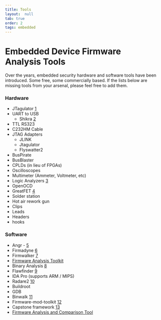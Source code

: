```yaml
---
title: Tools
layout:  null
tab: true
order: 2
tags: embedded
---
```


# Embedded Device Firmware Analysis Tools

Over the years, embedded security hardware and software tools have been
introduced. Some free, some commercially based. If the lists below are
missing tools from your arsenal, please feel free to add them.

### Hardware

  - JTagulator [1](http://www.grandideastudio.com/jtagulator/)
  - UART to USB
      - Shikra [2](http://int3.cc/products/the-shikra)
  - TTL RS323
  - C232HM Cable
  - JTAG Adapters
      - JLINK
      - Jtagulator
      - Flyswatter2
  - BusPirate
  - BusBlaster
  - CPLDs (in lieu of FPGAs)
  - Oscilloscopes
  - Multimeter (Ammeter, Voltmeter, etc)
  - Logic Analyzers [3](https://www.saleae.com/logic16)
  - OpenOCD
  - GreatFET [4](https://greatscottgadgets.com/greatfet/)
  - Solder station
  - Hot air rework gun
  - Clips
  - Leads
  - Headers
  - hooks

### Software

  - Angr - [5](https://github.com/angr/angr)
  - Firmadyne [6](https://github.com/firmadyne/firmadyne)
  - Firmwalker [7](https://github.com/craigz28/firmwalker)
  - [Firmware Analysis
    Toolkit](https://github.com/attify/firmware-analysis-toolkit)
  - Binary Analysis
    [8](http://www.binaryanalysis.org/en/content/show/download)
  - Flawfinder [9](https://sourceforge.net/projects/flawfinder/)
  - IDA Pro (supports ARM / MIPS)
  - Radare2 [10](https://github.com/radare/radare2)
  - Buildroot
  - GDB
  - Binwalk [11](http://binwalk.org/)
  - Firmware-mod-toolkit
    [12](https://code.google.com/archive/p/firmware-mod-kit/)
  - Capstone framework [13](http://www.capstone-engine.org/)
  - [Firmware Analysis and Comparison
    Tool](https://github.com/fkie-cad/FACT_core)
 
